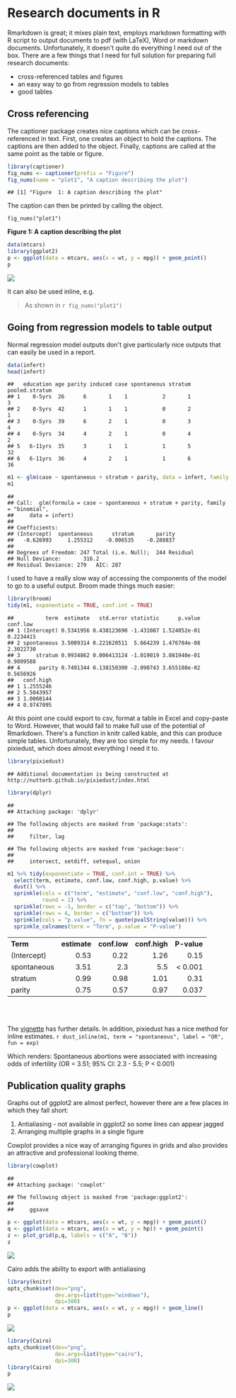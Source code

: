 
# Research documents in R

Rmarkdown is great; it mixes plain text, employs markdown formatting with R script to output documents to pdf (with LaTeX), Word or markdown documents. 
Unfortunately, it doesn't quite do everything I need out of the box. 
There are a few things that I need for full solution for preparing full research documents: 

 * cross-referenced tables and figures
 * an easy way to go from regression models to tables
 * good tables
 
## Cross referencing
 
The captioner package creates nice captions which can be cross-referenced in text. 
 First, one creates an object to hold the captions. 
 The captions are then added to the object. 
 Finally, captions are called at the same point as the table or figure. 
 
 
 ```r
 library(captioner)
 fig_nums <- captioner(prefix = "Figure")
 fig_nums(name = "plot1", "A caption describing the plot")
 ```
 
 ```
 ## [1] "Figure  1: A caption describing the plot"
 ```

The caption can then be printed by calling the object. 

`fig_nums("plot1")`

**Figure  1: A caption describing the plot**

```r
data(mtcars)
library(ggplot2)
p <- ggplot(data = mtcars, aes(x = wt, y = mpg)) + geom_point()
p
```

![](repro_files/figure-html/unnamed-chunk-1-1.png)<!-- -->

It can also be used inline, e.g. 

> As shown in `r fig_nums("plot1")`

## Going from regression models to table output

Normal regression model outputs don't give particularly nice outputs that can easily be used in a report. 


```r
data(infert)
head(infert)
```

```
##   education age parity induced case spontaneous stratum pooled.stratum
## 1    0-5yrs  26      6       1    1           2       1              3
## 2    0-5yrs  42      1       1    1           0       2              1
## 3    0-5yrs  39      6       2    1           0       3              4
## 4    0-5yrs  34      4       2    1           0       4              2
## 5   6-11yrs  35      3       1    1           1       5             32
## 6   6-11yrs  36      4       2    1           1       6             36
```

```r
m1 <- glm(case ~ spontaneous + stratum + parity, data = infert, family = "binomial")
m1
```

```
## 
## Call:  glm(formula = case ~ spontaneous + stratum + parity, family = "binomial", 
##     data = infert)
## 
## Coefficients:
## (Intercept)  spontaneous      stratum       parity  
##   -0.626993     1.255312    -0.006535    -0.288837  
## 
## Degrees of Freedom: 247 Total (i.e. Null);  244 Residual
## Null Deviance:	    316.2 
## Residual Deviance: 279 	AIC: 287
```

I used to have a really slow way of accessing the components of the model to go to a useful output. 
Broom made things much easier:


```r
library(broom)
tidy(m1, exponentiate = TRUE, conf.int = TRUE)
```

```
##          term  estimate   std.error statistic      p.value  conf.low
## 1 (Intercept) 0.5341956 0.438123690 -1.431087 1.524052e-01 0.2234415
## 2 spontaneous 3.5089314 0.221620511  5.664239 1.476784e-08 2.3022730
## 3     stratum 0.9934862 0.006413124 -1.019019 3.081940e-01 0.9809588
## 4      parity 0.7491344 0.138150300 -2.090743 3.655108e-02 0.5656926
##   conf.high
## 1 1.2555246
## 2 5.5043957
## 3 1.0060144
## 4 0.9747095
```

At this point one could export to csv, format a table in Excel and copy-paste to Word.
However, that would fail to make full use of the potential of Rmarkdown. 
There's a function in knitr called kable, and this can produce simple tables. 
Unfortunately, they are too simple for my needs.
I favour pixiedust, which does almost everything I need it to.


```r
library(pixiedust)
```

```
## Additional documentation is being constructed at http://nutterb.github.io/pixiedust/index.html
```

```r
library(dplyr)
```

```
## 
## Attaching package: 'dplyr'
```

```
## The following objects are masked from 'package:stats':
## 
##     filter, lag
```

```
## The following objects are masked from 'package:base':
## 
##     intersect, setdiff, setequal, union
```

```r
m1 %>% tidy(exponentiate = TRUE, conf.int = TRUE) %>%
  select(term, estimate, conf.low, conf.high, p.value) %>%
  dust() %>%
  sprinkle(cols = c("term", "estimate", "conf.low", "conf.high"), 
           round = 2) %>%
  sprinkle(rows = -1, border = c("top", "bottom")) %>%
  sprinkle(rows = 4, border = c("bottom")) %>%
  sprinkle(cols = "p.value", fn = quote(pvalString(value))) %>% 
  sprinkle_colnames(term = "Term", p.value = "P-value")
```

<!--html_preserve--><table align = 'center' style = 'border-collapse:collapse;'>
<tr>
<th colspan = '1'; rowspan = '1'; style='text-align:left;'>Term</th>
<th colspan = '1'; rowspan = '1'; style='text-align:right;'>estimate</th>
<th colspan = '1'; rowspan = '1'; style='text-align:right;'>conf.low</th>
<th colspan = '1'; rowspan = '1'; style='text-align:right;'>conf.high</th>
<th colspan = '1'; rowspan = '1'; style='text-align:right;'>P-value</th>
</tr>
<tr>
<td colspan = '1'; rowspan = '1'; style='text-align:left;'>(Intercept)</td>
<td colspan = '1'; rowspan = '1'; style='text-align:right;'>0.53</td>
<td colspan = '1'; rowspan = '1'; style='text-align:right;'>0.22</td>
<td colspan = '1'; rowspan = '1'; style='text-align:right;'>1.26</td>
<td colspan = '1'; rowspan = '1'; style='text-align:right;'>0.15</td>
</tr>
<tr>
<td colspan = '1'; rowspan = '1'; style='text-align:left;'>spontaneous</td>
<td colspan = '1'; rowspan = '1'; style='text-align:right;'>3.51</td>
<td colspan = '1'; rowspan = '1'; style='text-align:right;'>2.3</td>
<td colspan = '1'; rowspan = '1'; style='text-align:right;'>5.5</td>
<td colspan = '1'; rowspan = '1'; style='text-align:right;'>< 0.001</td>
</tr>
<tr>
<td colspan = '1'; rowspan = '1'; style='text-align:left;'>stratum</td>
<td colspan = '1'; rowspan = '1'; style='text-align:right;'>0.99</td>
<td colspan = '1'; rowspan = '1'; style='text-align:right;'>0.98</td>
<td colspan = '1'; rowspan = '1'; style='text-align:right;'>1.01</td>
<td colspan = '1'; rowspan = '1'; style='text-align:right;'>0.31</td>
</tr>
<tr>
<td colspan = '1'; rowspan = '1'; style='text-align:left;border-bottom:1px solid Black;'>parity</td>
<td colspan = '1'; rowspan = '1'; style='text-align:right;border-bottom:1px solid Black;'>0.75</td>
<td colspan = '1'; rowspan = '1'; style='text-align:right;border-bottom:1px solid Black;'>0.57</td>
<td colspan = '1'; rowspan = '1'; style='text-align:right;border-bottom:1px solid Black;'>0.97</td>
<td colspan = '1'; rowspan = '1'; style='text-align:right;border-bottom:1px solid Black;'>0.037</td>
</tr>
</table></br></br><!--/html_preserve-->

The [vignette](https://cran.r-project.org/web/packages/pixiedust/vignettes/pixiedust.html) has further details. 
In addition, pixiedust has a nice method for inline estimates. 
`r dust_inline(m1, term = "spontaneous", label = "OR", fun = exp)`

Which renders:
Spontaneous abortions were associated with increasing odds of infertility (OR = 3.51; 95% CI: 2.3 - 5.5; P < 0.001)

## Publication quality graphs

Graphs out of ggplot2 are almost perfect, however there are a few places in which they fall short:

 1. Antialiasing - not available in ggplot2 so some lines can appear jagged
 1. Arranging multiple graphs in a single figure

Cowplot provides a nice way of arranging figures in grids and also provides an attractive and professional looking theme. 


```r
library(cowplot)
```

```
## 
## Attaching package: 'cowplot'
```

```
## The following object is masked from 'package:ggplot2':
## 
##     ggsave
```

```r
p <- ggplot(data = mtcars, aes(x = wt, y = mpg)) + geom_point()
q <- ggplot(data = mtcars, aes(x = wt, y = hp)) + geom_point()
z <- plot_grid(p,q, labels = c("A", "B"))
z
```

![](repro_files/figure-html/cowplot-1.png)<!-- -->

Cairo adds the ability to export with antialiasing

```r
library(knitr)
opts_chunk$set(dev="png", 
               dev.args=list(type="windows"),
               dpi=300)
p <- ggplot(data = mtcars, aes(x = wt, y = mpg)) + geom_line()
p
```

![](repro_files/figure-html/notCairo-1.png)<!-- -->


```r
library(Cairo)
opts_chunk$set(dev="png", 
               dev.args=list(type="cairo"),
               dpi=300)
library(Cairo)
p
```

![](repro_files/figure-html/Cairo-1.png)<!-- -->
